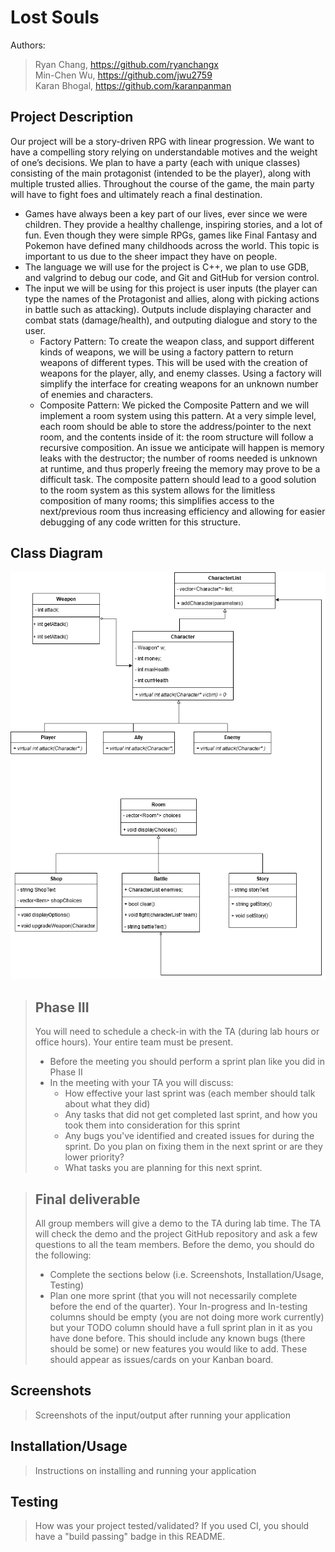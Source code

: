 # Lost Souls
 Authors: <br/>
 > Ryan Chang, https://github.com/ryanchangx <br/>
 > Min-Chen Wu, https://github.com/jwu2759 <br/>
 > Karan Bhogal, https://github.com/karanpanman
 
## Project Description
Our project will be a story-driven RPG with linear progression. We want to have a compelling story relying on understandable motives and the weight of one’s decisions. We plan to have a party (each with unique classes) consisting of the main protagonist (intended to be the player), along with multiple trusted allies. Throughout the course of the game, the main party will have to fight foes and ultimately reach a final destination.
* Games have always been a key part of our lives, ever since we were children. They provide a healthy challenge, inspiring stories, and a lot of fun. Even though they were simple RPGs, games like Final Fantasy and Pokemon have defined many childhoods across the world. This topic is important to us due to the sheer impact they have on people.
* The language we will use for the project is C++, we plan to use GDB, and valgrind to debug our code, and Git and GitHub for version control. 
* The input we will be using for this project is user inputs (the player can type the names of the Protagonist and allies, along with picking actions in battle such as attacking). Outputs include displaying character and combat stats (damage/health), and outputing dialogue and story to the user.
  * Factory Pattern: To create the weapon class, and support different kinds of weapons, we will be using a factory pattern to return weapons of different types. This will be used with the creation of weapons for the player, ally, and enemy classes. Using a factory will simplify the interface for creating weapons for an unknown number of enemies and characters.
  * Composite Pattern: We picked the Composite Pattern and we will implement a room system using this pattern. At a very simple level, each room should be able to store the address/pointer to the next room, and the contents inside of it: the room structure will follow a recursive composition. An issue we anticipate will happen is memory leaks with the destructor; the number of rooms needed is unknown at runtime, and thus properly freeing the memory may prove to be a difficult task. The composite pattern should lead to a good solution to the room system as this system allows for the limitless composition of many rooms; this simplifies access to the next/previous room thus increasing efficiency and allowing for easier debugging of any code written for this structure. 
<!--
 > ## Phase II
 > In addition to completing the "Class Diagram" section below, you will need to 
 > * Set up your GitHub project board as a Kanban board for the project. It should have columns that map roughly to 
 >   * Backlog, TODO, In progress, In testing, Done
 >   * You can change these or add more if you'd like, but we should be able to identify at least these.
 > * There is no requirement for automation in the project board but feel free to explore those options.
 > * Create an "Epic" (note) for each feature and each design pattern and assign them to the appropriate team member. Place these in the `Backlog` column
 > * Complete your first *sprint planning* meeting to plan out the next 7 days of work.
 >   * Create smaller development tasks as issues and assign them to team members. Place these in the `Backlog` column.
 >   * These cards should represent roughly 7 days worth of development time for your team, taking you until your first meeting with the TA
-->
## Class Diagram
<!--
 > Include a class diagram(s) for each design pattern and a description of the diagram(s). Your class diagram(s) should include all the main classes you plan for the project. This should be in sufficient detail that another group could pick up the project this point and successfully complete it. Use proper OMT notation (as discussed in the course slides). You may combine multiple design patterns into one diagram if you'd like, but it needs to be clear which portion of the diagram represents which design pattern (either in the diagram or in the description). 
-->
![OMT Diagram](images/diagram_project.png)
 
 > ## Phase III
 > You will need to schedule a check-in with the TA (during lab hours or office hours). Your entire team must be present. 
 > * Before the meeting you should perform a sprint plan like you did in Phase II
 > * In the meeting with your TA you will discuss: 
 >   - How effective your last sprint was (each member should talk about what they did)
 >   - Any tasks that did not get completed last sprint, and how you took them into consideration for this sprint
 >   - Any bugs you've identified and created issues for during the sprint. Do you plan on fixing them in the next sprint or are they lower priority?
 >   - What tasks you are planning for this next sprint.

 > ## Final deliverable
 > All group members will give a demo to the TA during lab time. The TA will check the demo and the project GitHub repository and ask a few questions to all the team members. 
 > Before the demo, you should do the following:
 > * Complete the sections below (i.e. Screenshots, Installation/Usage, Testing)
 > * Plan one more sprint (that you will not necessarily complete before the end of the quarter). Your In-progress and In-testing columns should be empty (you are not doing more work currently) but your TODO column should have a full sprint plan in it as you have done before. This should include any known bugs (there should be some) or new features you would like to add. These should appear as issues/cards on your Kanban board. 
 
 ## Screenshots
 > Screenshots of the input/output after running your application
 ## Installation/Usage
 > Instructions on installing and running your application
 ## Testing
 > How was your project tested/validated? If you used CI, you should have a "build passing" badge in this README.
 
